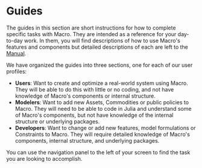 # Guides

The guides in this section are short instructions for how to complete specific tasks with Macro. They are intended as a reference for your day-to-day work. In them, you will find descriptions of how to use Macro's features and components but detailed descriptions of each are left to the [Manual](@ref).

We have organized the guides into three sections, one for each of our user profiles:

- **Users**: Want to create and optimize a real-world system using Macro. They will be able to do this with little or no coding, and not have knowledge of Macro's components or internal structure.
- **Modelers**: Want to add new Assets, Commodities or public policies to Macro. They will need to be able to code in Julia and understand some of Macro's components, but not have knowledge of the internal structure or underlying packages.
- **Developers**: Want to change or add new features, model formulations or Constraints to Macro. They will require detailed knowledge of Macro's components, internal structure, and underlying packages.

You can use the navigation panel to the left of your screen to find the task you are looking to accomplish.
